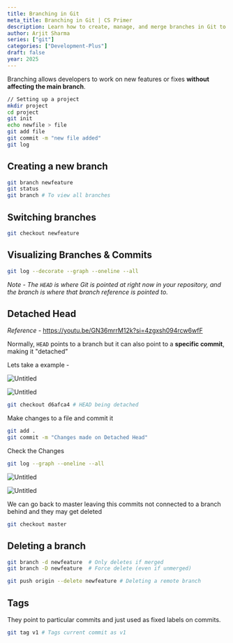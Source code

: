 ```yaml
---
title: Branching in Git
meta_title: Branching in Git | CS Primer
description: Learn how to create, manage, and merge branches in Git to work on features without affecting the main codebase. Essential for modern development teams in 2025.
author: Arjit Sharma
series: ["git"]
categories: ["Development-Plus"]
draft: false
year: 2025
---
```


Branching allows developers to work on new features or fixes **without affecting the main branch**.

```bash
// Setting up a project
mkdir project
cd project
git init
echo newfile > file
git add file
git commit -m "new file added"
git log
```

## Creating a new branch

```bash
git branch newfeature
git status
git branch # To view all branches
```

## Switching branches

```bash
git checkout newfeature 
```

## Visualizing Branches & Commits

```bash
git log --decorate --graph --oneline --all
```

*Note - The `HEAD` is where Git is pointed at right now in your repository, and the branch is where that branch reference is pointed to.*

## **Detached Head**

*Reference* - https://youtu.be/GN36mrrM12k?si=4zgxsh094rcw6wfF

Normally, `HEAD` points to a branch but it can also point to a **specific commit**, making it "detached”

Lets take a example - 

![Untitled](https://res.cloudinary.com/dwa6rcttw/image/upload/v1741778037/Untitled_2_ble9ha.png)

![Untitled](https://res.cloudinary.com/dwa6rcttw/image/upload/v1741778036/Untitled_1_eqbxou.png)

```bash
git checkout d6afca4 # HEAD being detached
```

Make changes to a file and commit it

```bash
git add .
git commit -m "Changes made on Detached Head"
```

Check the Changes 

```bash
git log --graph --oneline --all
```

![Untitled](https://res.cloudinary.com/dwa6rcttw/image/upload/v1741778036/Untitled_4_v2i2jm.png)

![Untitled](https://res.cloudinary.com/dwa6rcttw/image/upload/v1741778036/Untitled_3_ikyjza.png)

We can go back to master leaving this commits not connected to a branch behind and they may get deleted

```bash
git checkout master
```

## Deleting a branch

```bash
git branch -d newfeature  # Only deletes if merged
git branch -D newfeature  # Force delete (even if unmerged)

git push origin --delete newfeature # Deleting a remote branch
```

## Tags

They point to particular commits and just used as fixed labels on commits.

```bash
git tag v1 # Tags current commit as v1
```